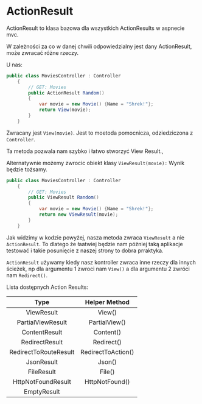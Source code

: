 # ActionResult

ActionResult to klasa bazowa dla wszystkich ActionResults w aspnecie mvc.

W zależności za co w danej chwili odpowiedzialny jest dany ActionResult, może zwracać różne rzeczy.

U nas:

```csharp
public class MoviesController : Controller
    {
        // GET: Movies
        public ActionResult Random()
        {
            var movie = new Movie() {Name = "Shrek!"};
            return View(movie);
        }
    }
```



Zwracany jest `View(movie)`. Jest to moetoda pomocnicza, odziedziczona z `Controller`. 

Ta metoda pozwala nam szybko i łatwo stworzyć View Result.,

Alternatywnie możemy zwrocic obiekt klasy `ViewResult(movie):` Wynik będzie tożsamy.

```csharp
public class MoviesController : Controller
    {
        // GET: Movies
        public ViewResult Random()
        {
            var movie = new Movie() {Name = "Shrek!"};
            return new ViewResult(movie);
        }
    }
```

Jak widzimy w kodzie powyżej, nasza metoda zwraca `ViewResult` a nie `ActionResult`. To dlatego że łaatwiej będzie nam później taką aplikacje testować i takie posunięcie z naszej strony to dobra prraktyka. 

`ActionResult` używamy kiedy nasz kontroller zwraca inne rzeczy dla innych ścieżek, np dla argumentu 1 zwroci nam `View()` a dla argumentu 2 zwróci nam `Redirect()`.

Lista dostępnych Action Results:

|         Type          |   Helper Method    |
| :-------------------: | :----------------: |
|      ViewResult       |       View()       |
|   PartialViewResult   |   PartialView()    |
|     ContentResult     |     Content()      |
|    RedirectResult     |     Redirect()     |
| RedirectToRouteResult | RedirectToAction() |
|      JsonResult       |       Json()       |
|      FileResult       |       File()       |
|  HttpNotFoundResult   |   HttpNotFound()   |
|      EmptyResult      |                    |

